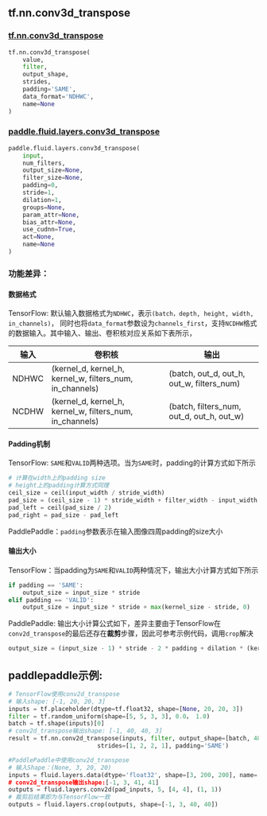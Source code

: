 
## tf.nn.conv3d_transpose

### [tf.nn.conv3d_transpose](https://www.tensorflow.org/api_docs/python/tf/nn/conv3d_transpose)
``` python
tf.nn.conv3d_transpose(
    value,
    filter,
    output_shape,
    strides,
    padding='SAME',
    data_format='NDHWC',
    name=None
)
```

### [paddle.fluid.layers.conv3d_transpose](http://paddlepaddle.org/documentation/docs/zh/1.3/api_cn/layers_cn.html#permalink-48-conv3d_transpose)
``` python
paddle.fluid.layers.conv3d_transpose(
    input, 
    num_filters, 
    output_size=None, 
    filter_size=None, 
    padding=0, 
    stride=1, 
    dilation=1, 
    groups=None, 
    param_attr=None, 
    bias_attr=None, 
    use_cudnn=True, 
    act=None, 
    name=None
)
```

### 功能差异：

#### 数据格式

TensorFlow: 默认输入数据格式为`NDHWC`，表示`(batch，depth, height, width, in_channels)`， 同时也将`data_format`参数设为`channels_first`，支持`NCDHW`格式的数据输入。其中输入、输出、卷积核对应关系如下表所示，

| 输入 | 卷积核 | 输出 |
|--------------------|-------------------|------------------|
|NDHWC | (kernel_d, kernel_h, kernel_w, filters_num, in_channels)| (batch, out_d, out_h, out_w, filters_num)|
|NCDHW | (kernel_d, kernel_h, kernel_w, filters_num, in_channels) | (batch, filters_num, out_d, out_h, out_w)|

#### Padding机制
TensorFlow: `SAME`和`VALID`两种选项。当为`SAME`时，padding的计算方式如下所示
```python
# 计算在width上的padding size
# height上的padding计算方式同理
ceil_size = ceil(input_width / stride_width)
pad_size = (ceil_size - 1) * stride_width + filter_width - input_width
pad_left = ceil(pad_size / 2)
pad_right = pad_size - pad_left
```
PaddlePaddle：`padding`参数表示在输入图像四周padding的size大小

#### 输出大小
TensorFlow：当padding为`SAME`和`VALID`两种情况下，输出大小计算方式如下所示
```python
if padding == 'SAME':
    output_size = input_size * stride
elif padding == 'VALID':
    output_size = input_size * stride + max(kernel_size - stride, 0)
```
PaddlePaddle: 输出大小计算公式如下，差异主要由于TensorFlow在`conv2d_transpose`的最后还存在**裁剪**步骤，因此可参考示例代码，调用`crop`解决
```python
output_size = (input_size - 1) * stride - 2 * padding + dilation * (kernel - 1) + 1
```

## paddlepaddle示例:
```python
# TensorFlow使用conv2d_transpose
# 输入shape: [-1, 20, 20, 3]
inputs = tf.placeholder(dtype=tf.float32, shape=[None, 20, 20, 3])
filter = tf.random_uniform(shape=[5, 5, 3, 3], 0.0， 1.0)
batch = tf.shape(inputs)[0]
# conv2d_transpose输出shape: [-1, 40, 40, 3]
result = tf.nn.conv2d_transpose(inputs, filter, output_shape=[batch, 40, 40, 3], 
                         strides=[1, 2, 2, 1], padding='SAME')

#PaddlePaddle中使用conv2d_transpose
# 输入Shape：(None, 3, 20, 20)
inputs = fluid.layers.data(dtype='float32', shape=[3, 200, 200], name='inputs)
# conv2d_transpose输出shape:[-1, 3, 41, 41]
outputs = fluid.layers.conv2d(pad_inputs, 5, [4, 4], (1, 1))
# 裁剪后结果即为与TensorFlow一致
outputs = fluid.layers.crop(outputs, shape=[-1, 3, 40, 40])
